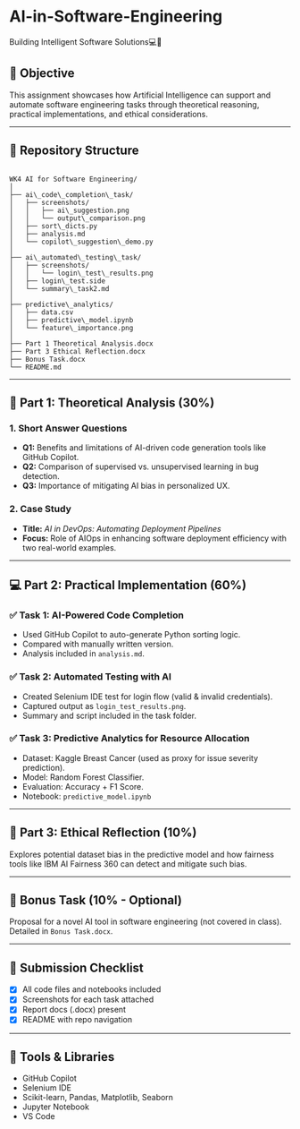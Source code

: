 # AI-in-Software-Engineering
Building Intelligent Software Solutions💻🤖

## 📑 Objective
This assignment showcases how Artificial Intelligence can support and automate software engineering tasks through theoretical reasoning, practical implementations, and ethical considerations.

---

## 📂 Repository Structure

```

WK4 AI for Software Engineering/
│
├── ai\_code\_completion\_task/
│   ├── screenshots/
│   │   ├── ai\_suggestion.png
│   │   └── output\_comparison.png
│   ├── sort\_dicts.py
│   ├── analysis.md
│   └── copilot\_suggestion\_demo.py
│
├── ai\_automated\_testing\_task/
│   ├── screenshots/
│   │   └── login\_test\_results.png
│   ├── login\_test.side
│   └── summary\_task2.md
│
├── predictive\_analytics/
│   ├── data.csv
│   ├── predictive\_model.ipynb
│   └── feature\_importance.png
│
├── Part 1 Theoretical Analysis.docx
├── Part 3 Ethical Reflection.docx
├── Bonus Task.docx
└── README.md

```

---

## 🧠 Part 1: Theoretical Analysis (30%)

### 1. Short Answer Questions
- **Q1:** Benefits and limitations of AI-driven code generation tools like GitHub Copilot.
- **Q2:** Comparison of supervised vs. unsupervised learning in bug detection.
- **Q3:** Importance of mitigating AI bias in personalized UX.

### 2. Case Study
- **Title:** *AI in DevOps: Automating Deployment Pipelines*
- **Focus:** Role of AIOps in enhancing software deployment efficiency with two real-world examples.

---

## 💻 Part 2: Practical Implementation (60%)

### ✅ Task 1: AI-Powered Code Completion
- Used GitHub Copilot to auto-generate Python sorting logic.
- Compared with manually written version.
- Analysis included in `analysis.md`.

### ✅ Task 2: Automated Testing with AI
- Created Selenium IDE test for login flow (valid & invalid credentials).
- Captured output as `login_test_results.png`.
- Summary and script included in the task folder.

### ✅ Task 3: Predictive Analytics for Resource Allocation
- Dataset: Kaggle Breast Cancer (used as proxy for issue severity prediction).
- Model: Random Forest Classifier.
- Evaluation: Accuracy + F1 Score.
- Notebook: `predictive_model.ipynb`

---

## 🧭 Part 3: Ethical Reflection (10%)
Explores potential dataset bias in the predictive model and how fairness tools like IBM AI Fairness 360 can detect and mitigate such bias.

---

## 🌟 Bonus Task (10% - Optional)
Proposal for a novel AI tool in software engineering (not covered in class). Detailed in `Bonus Task.docx`.

---

## 📝 Submission Checklist
- [x] All code files and notebooks included
- [x] Screenshots for each task attached
- [x] Report docs (.docx) present
- [x] README with repo navigation

---

## 🔧 Tools & Libraries
- GitHub Copilot
- Selenium IDE
- Scikit-learn, Pandas, Matplotlib, Seaborn
- Jupyter Notebook
- VS Code

```

